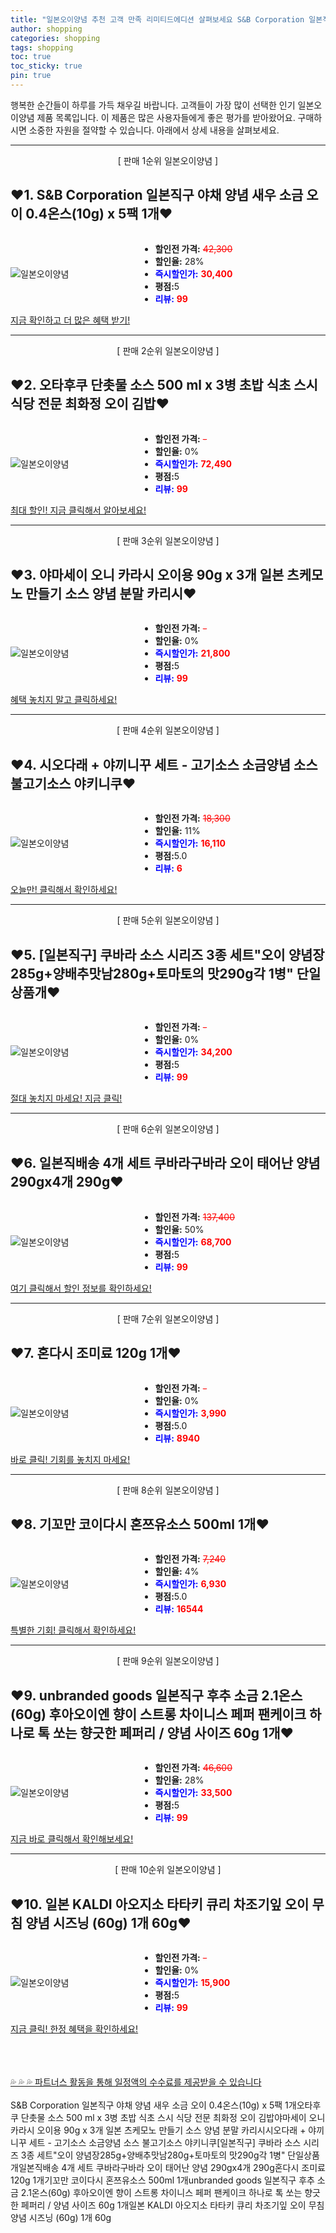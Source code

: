 ```yaml
---
title: "일본오이양념 추천 고객 만족 리미티드에디션 살펴보세요 S&B Corporation 일본직구 야채 양념"
author: shopping
categories: shopping
tags: shopping
toc: true
toc_sticky: true
pin: true
---
```

행복한 순간들이 하루를 가득 채우길 바랍니다. 고객들이 가장 많이 선택한 인기 일본오이양념 제품 목록입니다. 이 제품은 많은 사용자들에게 좋은 평가를 받아왔어요. 구매하시면 소중한 자원을 절약할 수 있습니다. 아래에서 상세 내용을 살펴보세요.

---
<p class="toplist" style="margin: 0 auto; display: block; width: fit-content;">[ 판매 1순위 일본오이양념 ]</p>

<h2><strong>❤️1. S&B Corporation 일본직구 야채 양념 새우 소금 오이 0.4온스(10g) x 5팩 1개❤️</strong></h2>

<div style="display: flex; align-items: center;">
    <div style="flex: 0.4;">
        <img src="https://thumbnail7.coupangcdn.com/thumbnails/remote/230x230ex/image/vendor_inventory/44fc/03cf279a740713b2dd68854f67aa27beee1dfedbcb149954c623c30bdeeb.jpg" alt="일본오이양념" style="max-width: 100%;">
    </div>
    <div style="flex: 0.6; margin-left: 10px;">
        <ul>
            <li><strong>할인전 가격:</strong> <del style="color: red;">42,300</del></li>
            <li><strong>할인율:</strong> 28%</li>
            <li><span style='color:blue'><strong>즉시할인가:</strong></span> <span style='color:red'><strong>30,400</strong></span></li>
            <li><strong>평점:</strong>5</li>
            <li><span style='color:blue'><strong>리뷰:</strong></span> <span style='color:red'><strong>99</strong></span></li>
        </ul>
    </div>
</div>
<div class="center">
    <a href="https://selin100587.github.io?lptag=AF9450613&subid=githubio&pageKey=7970056564&traceid=V0-153&itemId=20533424323&vendorItemId=88717712700" class="myButton">
        지금 확인하고 더 많은 혜택 받기!
    </a>
</div>


---
<p class="toplist" style="margin: 0 auto; display: block; width: fit-content;">[ 판매 2순위 일본오이양념 ]</p>

<h2><strong>❤️2. 오타후쿠 단촛물 소스 500 ml x 3병 초밥 식초 스시 식당 전문 최화정 오이 김밥❤️</strong></h2>

<div style="display: flex; align-items: center;">
    <div style="flex: 0.4;">
        <img src="https://thumbnail10.coupangcdn.com/thumbnails/remote/230x230ex/image/vendor_inventory/408e/2ee9de9d204b750bb29e2be59fa42d0a6cfe7a62268a318e189cebd95cbc.jpg" alt="일본오이양념" style="max-width: 100%;">
    </div>
    <div style="flex: 0.6; margin-left: 10px;">
        <ul>
            <li><strong>할인전 가격:</strong> <del style="color: red;">-</del></li>
            <li><strong>할인율:</strong> 0%</li>
            <li><span style='color:blue'><strong>즉시할인가:</strong></span> <span style='color:red'><strong>72,490</strong></span></li>
            <li><strong>평점:</strong>5</li>
            <li><span style='color:blue'><strong>리뷰:</strong></span> <span style='color:red'><strong>99</strong></span></li>
        </ul>
    </div>
</div>
<div class="center">
    <a href="https://selin100587.github.io?lptag=AF9450613&subid=githubio&pageKey=8193284768&traceid=V0-153&itemId=23494795215&vendorItemId=90521246169" class="myButton">
        최대 할인! 지금 클릭해서 알아보세요!
    </a>
</div>


---
<p class="toplist" style="margin: 0 auto; display: block; width: fit-content;">[ 판매 3순위 일본오이양념 ]</p>

<h2><strong>❤️3. 야마세이 오니 카라시 오이용 90g x 3개 일본 츠케모노 만들기 소스 양념 분말 카리시❤️</strong></h2>

<div style="display: flex; align-items: center;">
    <div style="flex: 0.4;">
        <img src="https://thumbnail9.coupangcdn.com/thumbnails/remote/230x230ex/image/vendor_inventory/3cae/0614ae7f7ad09ff18e70b12062e7862316619a00531b82c3d559818c119a.jpg" alt="일본오이양념" style="max-width: 100%;">
    </div>
    <div style="flex: 0.6; margin-left: 10px;">
        <ul>
            <li><strong>할인전 가격:</strong> <del style="color: red;">-</del></li>
            <li><strong>할인율:</strong> 0%</li>
            <li><span style='color:blue'><strong>즉시할인가:</strong></span> <span style='color:red'><strong>21,800</strong></span></li>
            <li><strong>평점:</strong>5</li>
            <li><span style='color:blue'><strong>리뷰:</strong></span> <span style='color:red'><strong>99</strong></span></li>
        </ul>
    </div>
</div>
<div class="center">
    <a href="https://selin100587.github.io?lptag=AF9450613&subid=githubio&pageKey=8145131306&traceid=V0-153&itemId=23156162677&vendorItemId=90188973458" class="myButton">
        혜택 놓치지 말고 클릭하세요!
    </a>
</div>


---
<p class="toplist" style="margin: 0 auto; display: block; width: fit-content;">[ 판매 4순위 일본오이양념 ]</p>

<h2><strong>❤️4. 시오다래 + 야끼니꾸 세트 - 고기소스 소금양념 소스 불고기소스 야키니쿠❤️</strong></h2>

<div style="display: flex; align-items: center;">
    <div style="flex: 0.4;">
        <img src="https://thumbnail10.coupangcdn.com/thumbnails/remote/230x230ex/image/vendor_inventory/f29a/76449cc67721a209f4784c5051824b3e34dc01d0ac33b6f786ebf65d1f1a.jpg" alt="일본오이양념" style="max-width: 100%;">
    </div>
    <div style="flex: 0.6; margin-left: 10px;">
        <ul>
            <li><strong>할인전 가격:</strong> <del style="color: red;">18,300</del></li>
            <li><strong>할인율:</strong> 11%</li>
            <li><span style='color:blue'><strong>즉시할인가:</strong></span> <span style='color:red'><strong>16,110</strong></span></li>
            <li><strong>평점:</strong>5.0</li>
            <li><span style='color:blue'><strong>리뷰:</strong></span> <span style='color:red'><strong>6</strong></span></li>
        </ul>
    </div>
</div>
<div class="center">
    <a href="https://selin100587.github.io?lptag=AF9450613&subid=githubio&pageKey=8010916218&traceid=V0-153&itemId=22349803293&vendorItemId=89394929667" class="myButton">
        오늘만! 클릭해서 확인하세요!
    </a>
</div>


---
<p class="toplist" style="margin: 0 auto; display: block; width: fit-content;">[ 판매 5순위 일본오이양념 ]</p>

<h2><strong>❤️5. [일본직구] 쿠바라 소스 시리즈 3종 세트"오이 양념장285g+양배추맛남280g+토마토의 맛290g각 1병" 단일상품개❤️</strong></h2>

<div style="display: flex; align-items: center;">
    <div style="flex: 0.4;">
        <img src="https://thumbnail8.coupangcdn.com/thumbnails/remote/230x230ex/image/vendor_inventory/63ef/a071e81eb0e2003730a7c163c47ec0d5d152792d57b672f591de52caebf0.jpg" alt="일본오이양념" style="max-width: 100%;">
    </div>
    <div style="flex: 0.6; margin-left: 10px;">
        <ul>
            <li><strong>할인전 가격:</strong> <del style="color: red;">-</del></li>
            <li><strong>할인율:</strong> 0%</li>
            <li><span style='color:blue'><strong>즉시할인가:</strong></span> <span style='color:red'><strong>34,200</strong></span></li>
            <li><strong>평점:</strong>5</li>
            <li><span style='color:blue'><strong>리뷰:</strong></span> <span style='color:red'><strong>99</strong></span></li>
        </ul>
    </div>
</div>
<div class="center">
    <a href="https://selin100587.github.io?lptag=AF9450613&subid=githubio&pageKey=6950173460&traceid=V0-153&itemId=16882898952&vendorItemId=84061306628" class="myButton">
        절대 놓치지 마세요! 지금 클릭!
    </a>
</div>


---
<p class="toplist" style="margin: 0 auto; display: block; width: fit-content;">[ 판매 6순위 일본오이양념 ]</p>

<h2><strong>❤️6. 일본직배송 4개 세트 쿠바라구바라 오이 태어난 양념 290gx4개 290g❤️</strong></h2>

<div style="display: flex; align-items: center;">
    <div style="flex: 0.4;">
        <img src="https://thumbnail10.coupangcdn.com/thumbnails/remote/230x230ex/image/vendor_inventory/1733/6e36046ee6c691725afd70f71973026af865979aa66b69f1df9e667340b9.jpg" alt="일본오이양념" style="max-width: 100%;">
    </div>
    <div style="flex: 0.6; margin-left: 10px;">
        <ul>
            <li><strong>할인전 가격:</strong> <del style="color: red;">137,400</del></li>
            <li><strong>할인율:</strong> 50%</li>
            <li><span style='color:blue'><strong>즉시할인가:</strong></span> <span style='color:red'><strong>68,700</strong></span></li>
            <li><strong>평점:</strong>5</li>
            <li><span style='color:blue'><strong>리뷰:</strong></span> <span style='color:red'><strong>99</strong></span></li>
        </ul>
    </div>
</div>
<div class="center">
    <a href="https://selin100587.github.io?lptag=AF9450613&subid=githubio&pageKey=8244777208&traceid=V0-153&itemId=20454736766&vendorItemId=87706402403" class="myButton">
        여기 클릭해서 할인 정보를 확인하세요!
    </a>
</div>


---
<p class="toplist" style="margin: 0 auto; display: block; width: fit-content;">[ 판매 7순위 일본오이양념 ]</p>

<h2><strong>❤️7. 혼다시 조미료 120g 1개❤️</strong></h2>

<div style="display: flex; align-items: center;">
    <div style="flex: 0.4;">
        <img src="https://thumbnail6.coupangcdn.com/thumbnails/remote/230x230ex/image/retail/images/648049106755005-6b6b36f7-6b0a-4608-97a0-a317d2b401c6.jpg" alt="일본오이양념" style="max-width: 100%;">
    </div>
    <div style="flex: 0.6; margin-left: 10px;">
        <ul>
            <li><strong>할인전 가격:</strong> <del style="color: red;">-</del></li>
            <li><strong>할인율:</strong> 0%</li>
            <li><span style='color:blue'><strong>즉시할인가:</strong></span> <span style='color:red'><strong>3,990</strong></span></li>
            <li><strong>평점:</strong>5.0</li>
            <li><span style='color:blue'><strong>리뷰:</strong></span> <span style='color:red'><strong>8940</strong></span></li>
        </ul>
    </div>
</div>
<div class="center">
    <a href="https://selin100587.github.io?lptag=AF9450613&subid=githubio&pageKey=1197994557&traceid=V0-153&itemId=2182055306&vendorItemId=70180106136" class="myButton">
        바로 클릭! 기회를 놓치지 마세요!
    </a>
</div>


---
<p class="toplist" style="margin: 0 auto; display: block; width: fit-content;">[ 판매 8순위 일본오이양념 ]</p>

<h2><strong>❤️8. 기꼬만 코이다시 혼쯔유소스 500ml 1개❤️</strong></h2>

<div style="display: flex; align-items: center;">
    <div style="flex: 0.4;">
        <img src="https://thumbnail8.coupangcdn.com/thumbnails/remote/230x230ex/image/retail/images/895302695795853-da18d9b7-0047-4cee-ad93-4aa8e19a2016.jpg" alt="일본오이양념" style="max-width: 100%;">
    </div>
    <div style="flex: 0.6; margin-left: 10px;">
        <ul>
            <li><strong>할인전 가격:</strong> <del style="color: red;">7,240</del></li>
            <li><strong>할인율:</strong> 4%</li>
            <li><span style='color:blue'><strong>즉시할인가:</strong></span> <span style='color:red'><strong>6,930</strong></span></li>
            <li><strong>평점:</strong>5.0</li>
            <li><span style='color:blue'><strong>리뷰:</strong></span> <span style='color:red'><strong>16544</strong></span></li>
        </ul>
    </div>
</div>
<div class="center">
    <a href="https://selin100587.github.io?lptag=AF9450613&subid=githubio&pageKey=193942663&traceid=V0-153&itemId=10177122302&vendorItemId=3000937174" class="myButton">
        특별한 기회! 클릭해서 확인하세요!
    </a>
</div>


---
<p class="toplist" style="margin: 0 auto; display: block; width: fit-content;">[ 판매 9순위 일본오이양념 ]</p>

<h2><strong>❤️9. unbranded goods 일본직구 후추 소금 2.1온스(60g) 후아오이엔 향이 스트롱 차이니스 페퍼 팬케이크 하나로 톡 쏘는 향긋한 페퍼리 / 양념 사이즈 60g 1개❤️</strong></h2>

<div style="display: flex; align-items: center;">
    <div style="flex: 0.4;">
        <img src="https://thumbnail8.coupangcdn.com/thumbnails/remote/230x230ex/image/vendor_inventory/9286/e6c9edf1e915a5af2ada1e1c0f0a85c55f8fc475efa1a6ff3c269923bd5a.jpg" alt="일본오이양념" style="max-width: 100%;">
    </div>
    <div style="flex: 0.6; margin-left: 10px;">
        <ul>
            <li><strong>할인전 가격:</strong> <del style="color: red;">46,600</del></li>
            <li><strong>할인율:</strong> 28%</li>
            <li><span style='color:blue'><strong>즉시할인가:</strong></span> <span style='color:red'><strong>33,500</strong></span></li>
            <li><strong>평점:</strong>5</li>
            <li><span style='color:blue'><strong>리뷰:</strong></span> <span style='color:red'><strong>99</strong></span></li>
        </ul>
    </div>
</div>
<div class="center">
    <a href="https://selin100587.github.io?lptag=AF9450613&subid=githubio&pageKey=7780973857&traceid=V0-153&itemId=20533439229&vendorItemId=88717726833" class="myButton">
        지금 바로 클릭해서 확인해보세요!
    </a>
</div>


---
<p class="toplist" style="margin: 0 auto; display: block; width: fit-content;">[ 판매 10순위 일본오이양념 ]</p>

<h2><strong>❤️10. 일본 KALDI 아오지소 타타키 큐리 차조기잎 오이 무침 양념 시즈닝 (60g) 1개 60g❤️</strong></h2>

<div style="display: flex; align-items: center;">
    <div style="flex: 0.4;">
        <img src="https://thumbnail7.coupangcdn.com/thumbnails/remote/230x230ex/image/vendor_inventory/e012/26d2425e5b7f57e5ed90557dd07906a56c133b5416ce2f15cfedbc614bc5.png" alt="일본오이양념" style="max-width: 100%;">
    </div>
    <div style="flex: 0.6; margin-left: 10px;">
        <ul>
            <li><strong>할인전 가격:</strong> <del style="color: red;">-</del></li>
            <li><strong>할인율:</strong> 0%</li>
            <li><span style='color:blue'><strong>즉시할인가:</strong></span> <span style='color:red'><strong>15,900</strong></span></li>
            <li><strong>평점:</strong>5</li>
            <li><span style='color:blue'><strong>리뷰:</strong></span> <span style='color:red'><strong>99</strong></span></li>
        </ul>
    </div>
</div>
<div class="center">
    <a href="https://selin100587.github.io?lptag=AF9450613&subid=githubio&pageKey=8152607436&traceid=V0-153&itemId=23206274736&vendorItemId=90238823693" class="myButton">
        지금 클릭! 한정 혜택을 확인하세요!
    </a>
</div>

<br><br><br>[💦 💦 💦 파트너스 활동을 통해 일정액의 수수료를 제공받을 수 있습니다](https://link.coupang.com/a/bcpT2c)<br><br>S&B Corporation 일본직구 야채 양념 새우 소금 오이 0.4온스(10g) x 5팩 1개오타후쿠 단촛물 소스 500 ml x 3병 초밥 식초 스시 식당 전문 최화정 오이 김밥야마세이 오니 카라시 오이용 90g x 3개 일본 츠케모노 만들기 소스 양념 분말 카리시시오다래 + 야끼니꾸 세트 - 고기소스 소금양념 소스 불고기소스 야키니쿠[일본직구] 쿠바라 소스 시리즈 3종 세트"오이 양념장285g+양배추맛남280g+토마토의 맛290g각 1병" 단일상품개일본직배송 4개 세트 쿠바라구바라 오이 태어난 양념 290gx4개 290g혼다시 조미료 120g 1개기꼬만 코이다시 혼쯔유소스 500ml 1개unbranded goods 일본직구 후추 소금 2.1온스(60g) 후아오이엔 향이 스트롱 차이니스 페퍼 팬케이크 하나로 톡 쏘는 향긋한 페퍼리 / 양념 사이즈 60g 1개일본 KALDI 아오지소 타타키 큐리 차조기잎 오이 무침 양념 시즈닝 (60g) 1개 60g